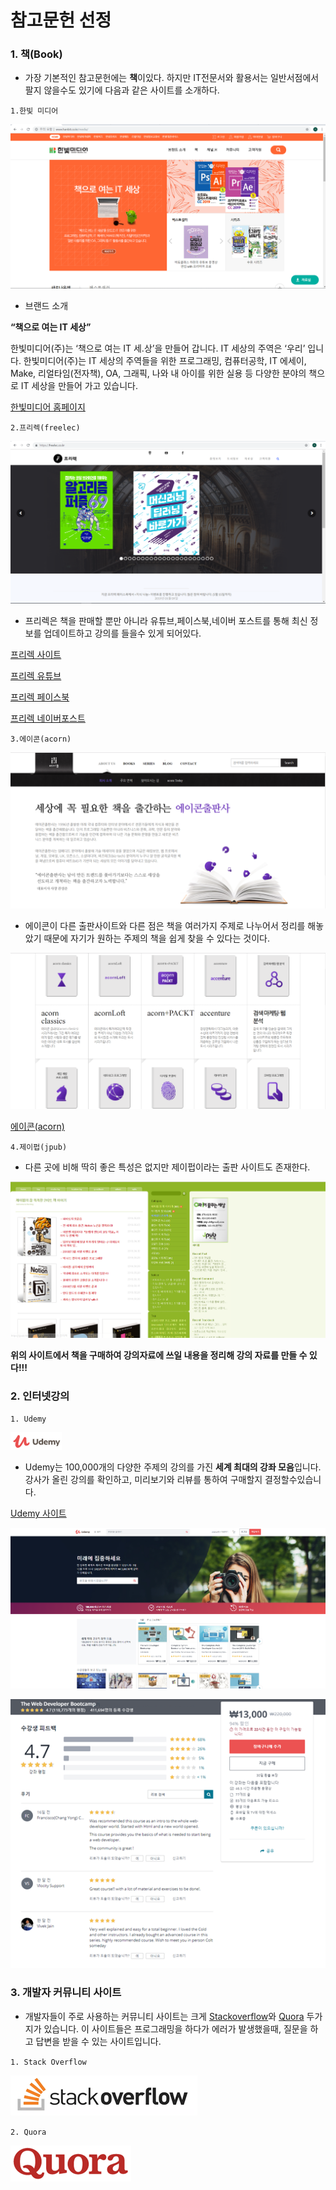 # 참고문헌 선정

### 1. 책(Book)

* 가장 기본적인 참고문헌에는 **책**이있다. 하지만 IT전문서와 활용서는 일반서점에서 팔지 않을수도 있기에 다음과 같은 사이트를 소개하다.


`1.한빛 미디어`


![hanbitmedia](./image/hanbitmedia.PNG)

* 브랜드 소개

**“책으로 여는 IT 세상”**

한빛미디어(주)는 ‘책으로 여는 IT 세.상’을 만들어 갑니다. IT 세상의 주역은 ‘우리’ 입니다. 한빛미디어(주)는 IT 세상의 주역들을 위한 프로그래밍, 컴퓨터공학, IT 에세이, Make, 리얼타임(전자책), OA, 그래픽, 나와 내 아이를 위한 실용 등 다양한 분야의 책으로 IT 세상을 만들어 가고 있습니다.


[한빛미디어 홈페이지](http://www.hanbit.co.kr/store/books/bestseller_list.html)


`2.프리렉(freelec)`

![freelec](./image/freelec.PNG)

* 프리렉은 책을 판매할 뿐만 아니라 유튜브,페이스북,네이버 포스트를 통해 최신 정보를 업데이트하고 강의를 들을수 있게 되어있다.

[프리렉 사이트](https://freelec.co.kr/)

[프리렉 유튜브](https://www.youtube.com/user/FREELECKOR)

[프리렉 페이스북](https://www.facebook.com/%ED%94%84%EB%A6%AC%EB%A0%89-%EC%B6%9C%ED%8C%90%EC%82%AC-freelec-509640889554399/)

[프리렉 네이버포스트](https://post.naver.com/my.nhn?memberNo=34865381)

`3.에이콘(acorn)`

![acorn](./image/acorn.PNG)

* 에이콘이 다른 출판사이트와 다른 점은 책을 여러가지 주제로 나누어서 정리를 해놓았기 때문에 자기가 원하는 주제의 책을 쉽게 찾을 수 있다는 것이다.

![acornset](./image/acornset.PNG)

 [에이콘(acorn)](http://acornpub.co.kr/)

`4.제이펍(jpub)`

* 다른 곳에 비해 딱히 좋은 특성은 없지만 제이펍이라는 출판 사이트도 존재한다.

![jpub](./image/jpub.PNG)

**위의 사이트에서 책을 구매하여 강의자료에 쓰일 내용을 정리해 강의 자료를 만들 수 있다!!!**






### 2. 인터넷강의

`1. Udemy`

[![Udemy_logo](./image/Udemy_logo.png)](https://www.udemy.com/)

* Udemy는 100,000개의 다양한 주제의 강의를 가진 **세계 최대의 강좌 모음**입니다. 강사가 올린 강의를 확인하고, 미리보기와 리뷰를 통하여 구매할지 결정할수있습니다.

[Udemy 사이트](https://www.udemy.com/)


![Udemy_main](./image/Udemy_main.png)

![Udemy_review.png](./image/Udemy_review.png)

### 3. 개발자 커뮤니티 사이트

* 개발자들이 주로 사용하는 커뮤니티 사이트는 크게 [Stackoverflow](https://stackoverflow.com/)와 [Quora](https://Quora.com/) 두가지가 있습니다. 이 사이트들은 프로그래밍을 하다가 에러가 발생했을때, 질문을 하고 답변을 받을 수 있는 사이트입니다. 

`1. Stack Overflow`

[![Stackoverflow_logo](./image/StackOverflow_logo.png)](https://stackoverflow.com/)

`2. Quora`

[![Quora_logo](./image/Quoro_logo.png)](https://Quora.com/)

